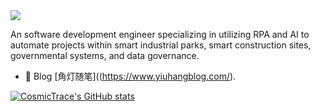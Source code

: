<img src="./Github about.png">

An software development engineer specializing in utilizing RPA and AI to automate projects within smart industrial parks, smart construction sites, governmental systems, and data governance.

- 📖 Blog [角灯随笔]((https://www.yiuhangblog.com/).

  

[![CosmicTrace's GitHub stats](https://github-readme-stats.vercel.app/api?username=CosmicTrace&count_private=true&show_icons=true)](https://github.com/anuraghazra/github-readme-stats)
